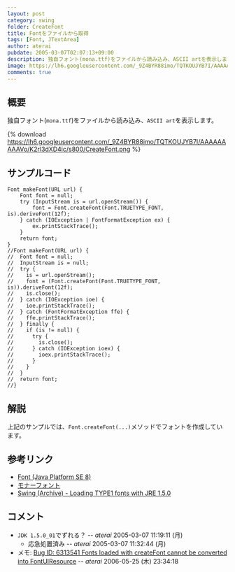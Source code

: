 ```yaml
---
layout: post
category: swing
folder: CreateFont
title: Fontをファイルから取得
tags: [Font, JTextArea]
author: aterai
pubdate: 2005-03-07T02:07:13+09:00
description: 独自フォント(mona.ttf)をファイルから読み込み、ASCII artを表示します。
image: https://lh6.googleusercontent.com/_9Z4BYR88imo/TQTKOUJYB7I/AAAAAAAAAVo/K2rl3dXD4ic/s800/CreateFont.png
comments: true
---
```

## 概要
独自フォント(`mona.ttf`)をファイルから読み込み、`ASCII art`を表示します。

{% download https://lh6.googleusercontent.com/_9Z4BYR88imo/TQTKOUJYB7I/AAAAAAAAAVo/K2rl3dXD4ic/s800/CreateFont.png %}

## サンプルコード
<pre class="prettyprint"><code>Font makeFont(URL url) {
    Font font = null;
    try (InputStream is = url.openStream()) {
        font = Font.createFont(Font.TRUETYPE_FONT, is).deriveFont(12f);
    } catch (IOException | FontFormatException ex) {
        ex.printStackTrace();
    }
    return font;
}
//Font makeFont(URL url) {
//  Font font = null;
//  InputStream is = null;
//  try {
//    is = url.openStream();
//    font = (Font.createFont(Font.TRUETYPE_FONT, is)).deriveFont(12f);
//    is.close();
//  } catch (IOException ioe) {
//    ioe.printStackTrace();
//  } catch (FontFormatException ffe) {
//    ffe.printStackTrace();
//  } finally {
//    if (is != null) {
//      try {
//        is.close();
//      } catch (IOException ioex) {
//        ioex.printStackTrace();
//      }
//    }
//  }
//  return font;
//}
</code></pre>

## 解説
上記のサンプルでは、`Font.createFont(...)`メソッドでフォントを作成しています。

## 参考リンク
- [Font (Java Platform SE 8)](https://docs.oracle.com/javase/jp/8/docs/api/java/awt/Font.html#createFont-int-java.io.File-)
- [モナーフォント](http://monafont.sourceforge.net/index.html)
- [Swing (Archive) - Loading TYPE1 fonts with JRE 1.5.0](https://community.oracle.com/thread/1483177)

<!-- dummy comment line for breaking list -->

## コメント
- `JDK 1.5.0_01`でずれる？ -- *aterai* 2005-03-07 11:19:11 (月)
    - 応急処置済み -- *aterai* 2005-03-07 11:32:44 (月)
- メモ: [Bug ID: 6313541 Fonts loaded with createFont cannot be converted into FontUIResource](http://bugs.java.com/bugdatabase/view_bug.do?bug_id=6313541) -- *aterai* 2006-05-25 (木) 23:34:18

<!-- dummy comment line for breaking list -->
